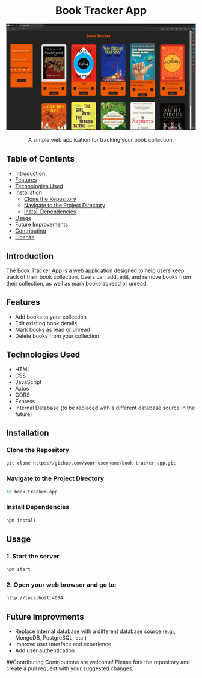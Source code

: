 

<h1 align="center">Book Tracker App</h1>

![Book Tracker App image](https://github.com/T4c0/Book-Tracker/blob/main/images/Screenshot%20(79).jpg)


<p align="center">A simple web application for tracking your book collection.</p>

## Table of Contents

- [Introduction](#introduction)
- [Features](#features)
- [Technologies Used](#technologies-used)
- [Installation](#installation)
  - [Clone the Repository](#clone-the-repository)
  - [Navigate to the Project Directory](#navigate-to-the-project-directory)
  - [Install Dependencies](#install-dependencies)
- [Usage](#usage)
- [Future Improvements](#future-improvements)
- [Contributing](#contributing)
- [License](#license)

## Introduction

The Book Tracker App is a web application designed to help users keep track of their book collection. Users can add, edit, and remove books from their collection, as well as mark books as read or unread.

## Features

- Add books to your collection
- Edit existing book details
- Mark books as read or unread
- Delete books from your collection

## Technologies Used

- HTML
- CSS
- JavaScript
- Axios
- CORS
- Express
- Internal Database (to be replaced with a different database source in the future)

## Installation

### Clone the Repository

```bash
git clone https://github.com/your-username/book-tracker-app.git

```

### Navigate to the Project Directory

```bash
cd book-tracker-app
```

### Install Dependencies
```bash
npm install
```

## Usage

### 1. Start the server

```bash
npm start
```
### 2. Open your web browser and go to:
```bash
http://localhost:4004
```

## Future Improvments

- Replace internal database with a different database source (e.g., MongoDB, PostgreSQL, etc.)
- Improve user interface and experience
- Add user authentication

##Contributing
Contributions are welcome! Please fork the repository and create a pull request with your suggested changes.


